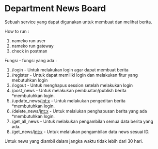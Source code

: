 <h1>Department News Board</h1>

Sebuah service yang dapat digunakan untuk membuat dan melihat berita.

How to run :
1. nameko run user
2. nameko run gateway
3. check in postman

Fungsi - fungsi yang ada :
1. /login - Untuk melakukan login agar dapat membuat berita
2. /register - Untuk dapat memiliki login dan melakukan fitur yang mebutuhkan login
3. /logout - Untuk menghapus session setelah melakukan login
4. /post_news - Untuk melakukan pembuatan/publish berita *membutuhkan login.
5. /update_news/<int:x> - Untuk melakukan pengeditan berita *membutuhkan login.
6. /delete_news/<int:x> - Untuk melalukan penghapusan berita yang ada *membutuhkan login.
7. /get_all_news - Untuk melakukan pengambilan semua data berita yang ada.
8. /get_news/<int:x> - Untuk melalukan pengambilan data news sesuai ID.

Untuk news yang diambil dalam jangka waktu tidak lebih dari 30 hari.
